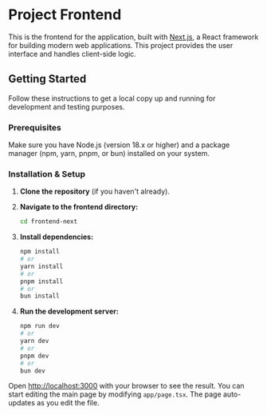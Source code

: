 # Project Frontend

This is the frontend for the application, built with [Next.js](https://nextjs.org), a React framework for building modern web applications. This project provides the user interface and handles client-side logic.

## Getting Started

Follow these instructions to get a local copy up and running for development and testing purposes.

### Prerequisites

Make sure you have Node.js (version 18.x or higher) and a package manager (npm, yarn, pnpm, or bun) installed on your system.

### Installation & Setup

1.  **Clone the repository** (if you haven't already).

2.  **Navigate to the frontend directory:**
    ```bash
    cd frontend-next
    ```

3.  **Install dependencies:**
    ```bash
    npm install
    # or
    yarn install
    # or
    pnpm install
    # or
    bun install
    ```

4.  **Run the development server:**
    ```bash
    npm run dev
    # or
    yarn dev
    # or
    pnpm dev
    # or
    bun dev
    ```

Open [http://localhost:3000](http://localhost:3000) with your browser to see the result. You can start editing the main page by modifying `app/page.tsx`. The page auto-updates as you edit the file.